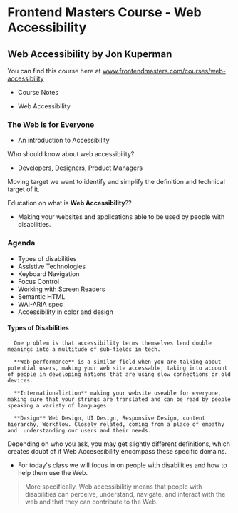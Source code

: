 # Frontend Masters Course - Web Accessibility
## Web Accessibility by Jon Kuperman

You can find this course here at www.frontendmasters.com/courses/web-accessibility

- Course Notes

* Web Accessibility

### The Web is for Everyone
 - An  introduction  to  Accessibility

 Who should know about web accessibility?
 * Developers, Designers, Product Managers

 Moving target we want to identify and simplify the definition and technical target of it.

 Education on what is **Web Accessibility**??

 * Making your websites and applications able to be used by people with disabilities.

###  Agenda

* Types  of disabilities
* Assistive Technologies
* Keyboard Navigation
* Focus Control
* Working with Screen Readers
* Semantic HTML
* WAI-ARIA spec
* Accessibility in color and design

#### Types of Disabilities

      One problem is that accessibility terms themselves lend double meanings into a multitude of sub-fields in tech.

      **Web performance** is a similar field when you are talking about potential users, making your web site accessable, taking into account of people in developing nations that are using slow connections or old devices.

      **Internationaliztion** making your website useable for everyone, making sure that your strings are translated and can be read by people speaking a variety of languages.

      **Design** Web Design, UI Design, Responsive Design, content hierarchy, Workflow. Closely related, coming from a place of empathy and  understanding our users and their needs.

Depending on who you ask, you may get slightly different definitions, which creates doubt of if Web Accesesibility encompass these specific domains.

* For today's class we will focus in on people with disabilities and how to help them use the Web.


> More specifically, Web accessibilitiy  means that people with  disabilities can perceive, understand, navigate, and interact with the web and that they can contribute to the Web.


